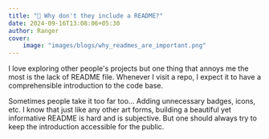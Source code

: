 ```yaml
---
title: "📖 Why don't they include a README?"
date: 2024-09-16T13:08:06+05:30
author: Ranger
cover:
    image: "images/blogs/why_readmes_are_important.png"
---
```


I love exploring other people's projects but one thing that annoys me the most is the lack of README file. Whenever I visit a repo, I expect it to have a comprehensible introduction to the code base.

Sometimes people take it too far too... Adding unnecessary badges, icons, etc. I know that just like any other art forms, building a beautiful yet informative README is hard and is subjective. But one should always try to keep the introduction accessible for the public.
